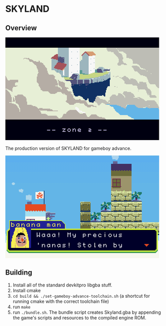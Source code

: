 # SKYLAND


## Overview

<img src="imgs_for_readme/header.png"/>

The production version of SKYLAND for gameboy advance.

<img src="imgs_for_readme/dialog.png"/>

## Building

1) Install all of the standard devkitpro libgba stuff.
2) Install cmake
3) `cd build && ./set-gameboy-advance-toolchain.sh` (a shortcut for running cmake with the correct toolchain file)
4) run `make`
5) run `./bundle.sh`. The bundle script creates Skyland.gba by appending the game's scripts and resources to the compiled engine ROM.
